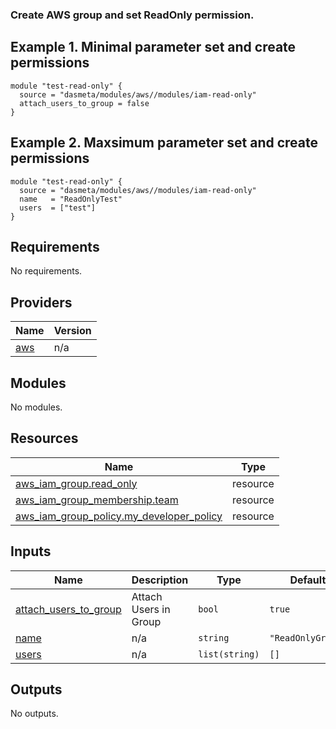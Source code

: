 
### Create AWS group and set ReadOnly permission.

## Example 1. Minimal parameter set and create permissions

```
module "test-read-only" {
  source = "dasmeta/modules/aws//modules/iam-read-only"
  attach_users_to_group = false
}
```

## Example 2. Maxsimum parameter set and create permissions

```
module "test-read-only" {
  source = "dasmeta/modules/aws//modules/iam-read-only"
  name   = "ReadOnlyTest"
  users  = ["test"]
}
```

<!-- BEGIN_TF_DOCS -->
## Requirements

No requirements.

## Providers

| Name | Version |
|------|---------|
| <a name="provider_aws"></a> [aws](#provider\_aws) | n/a |

## Modules

No modules.

## Resources

| Name | Type |
|------|------|
| [aws_iam_group.read_only](https://registry.terraform.io/providers/hashicorp/aws/latest/docs/resources/iam_group) | resource |
| [aws_iam_group_membership.team](https://registry.terraform.io/providers/hashicorp/aws/latest/docs/resources/iam_group_membership) | resource |
| [aws_iam_group_policy.my_developer_policy](https://registry.terraform.io/providers/hashicorp/aws/latest/docs/resources/iam_group_policy) | resource |

## Inputs

| Name | Description | Type | Default | Required |
|------|-------------|------|---------|:--------:|
| <a name="input_attach_users_to_group"></a> [attach\_users\_to\_group](#input\_attach\_users\_to\_group) | Attach Users in Group | `bool` | `true` | no |
| <a name="input_name"></a> [name](#input\_name) | n/a | `string` | `"ReadOnlyGroup"` | no |
| <a name="input_users"></a> [users](#input\_users) | n/a | `list(string)` | `[]` | no |

## Outputs

No outputs.
<!-- END_TF_DOCS -->
